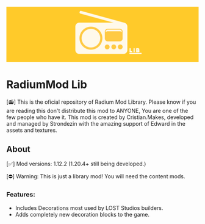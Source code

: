 ![Radium_Banner](https://github.com/Strondezin/radiummod_lib/blob/master/textures/other/radium_lib_banner.png?raw=true)

# RadiumMod Lib

[📻] This is the oficial repository of Radium Mod Library. Please know if you are reading this don't distribute this mod to ANYONE, You are one of the few people who have it. This mod is created by Cristian.Makes, developed and managed by Strondezin with the amazing support of Edward in the assets and textures.

## About

[✅] Mod versions: 1.12.2 (1.20.4+ still being developed.)


[⛔] Warning: This is just a library mod! You will need the content mods.

### Features:

* Includes Decorations most used by LOST Studios builders.
* Adds completely new decoration blocks to the game.
